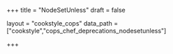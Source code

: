+++
title = "NodeSetUnless"
draft = false

layout = "cookstyle_cops"
data_path = ["cookstyle","cops_chef_deprecations_nodesetunless"]

+++

<!-- The content of this page is automatically generated from the
cops_chef_deprecations_nodesetunless.yml file in github.com/chef/cookstyle/blob/master/docs-chef-io/data/cookstyle/. -->
